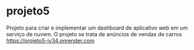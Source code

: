 # projeto5
Projeto para criar e implementar um dashboard de aplicativo web em um serviço de nuvem.
O projeto se trata de anúncios de vendas de carros
https://projeto5-jv34.onrender.com

